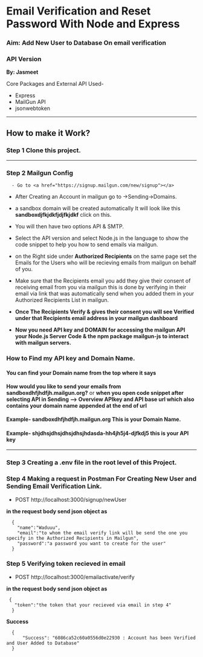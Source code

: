 # Email Verification and Reset Password With Node and Express

### Aim: Add New User to Database On email verification

### API Version

****By: Jasmeet****

Core Packages and External API Used-

- Express
- MailGun API
- jsonwebtoken

***

## How to make it Work?

### Step 1  Clone this project.
***
 ### Step 2 Mailgun Config

      - Go to <a href="https://signup.mailgun.com/new/signup"></a>



- After Creating an Account in mailgun go to ->Sending->Domains.
- a sandbox domain will be created automatically It will look like this ****sandboxdjfkjdkfjdjfkjdkf**** click on this.
- You will then have two options API & SMTP.
- Select the API version and select Node.js in the language to show the code snippet to help you how to send emails via mailgun.

- on the Right side under ****Authorized Recipients**** on the same page set the Emails for the Users who will be recieving emails from mailgun on behalf of you.

- Make sure that the Recipients email you add they give their consent of receiving email from you via mailgun this is done by verifying in their email via link that was automatically send when you added them in your Authorized Recipients List in mailgun.

- ****Once The Recipients Verify & gives their consent you will see Verified under that Recipients email address in your mailgun dashboard****

- ****Now you need API key and DOMAIN for accessing the mailgun API your Node.js Server Code & the npm package mailgun-js to interact with mailgun servers.****



### How to Find my API key and Domain Name.

####  You can find your Domain name from the top where it says
****How would you like to send your emails from sandboxdhfjhdfjh.mailgun.org?**** or ****when you open code snippet after selecting API in Sending --> Overview APIkey and API base url which also contains your domain name appended at the end of url****

#### Example- sandboxdhfjhdfjh.mailgun.org This is your Domain Name.
#### Example- shjdhsjdhsjdhsjdhsjhdasda-hh4jh5j4-djfkdj5 this is your API key

***
### Step 3 Creating a .env file in the root level of this Project.





### Step 4 Making a request in Postman For Creating New User and Sending Email Verification Link.

- POST http://localhost:3000/signup/newUser

****in the request body send json object as****

      {
        "name":"Waduuu",
        "email":"to whom the email verify link will be send the one you specify in the Authorized Recipients in Mailgun",
        "password":"a password you want to create for the user"
      }

### Step 5 Verifying token recieved in email

- POST http://localhost:3000/emailactivate/verify

****in the request body send json object as****

     {
       "token":"the token that your recieved via email in step 4"
      }

****Success****

      {
          "Success": "6086ca52c60a0556d0e22930 : Account has been Verified and User Added to Database"
      }
